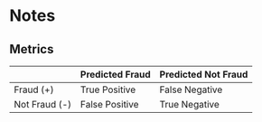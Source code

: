 # Notes

## Metrics

| | Predicted Fraud | Predicted Not Fraud |
| --- | --- | --- |
| Fraud (+) | True Positive | False Negative |
| Not Fraud (-) | False Positive | True Negative |